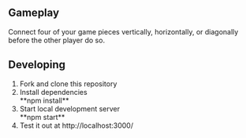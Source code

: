 ## Gameplay 
Connect four of your game pieces vertically, horizontally, or diagonally before the other player do so.

## Developing
<ol>
<li>Fork and clone this repository</li>
<li>Install dependencies</li>
**npm install**
<li>Start local development server</li>
**npm start**
<li>Test it out at http://localhost:3000/ </li>
